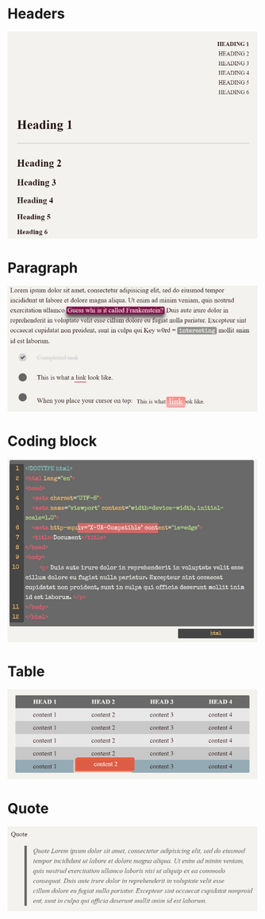 # Headers 
![](./assets/heading.png)
# Paragraph 
![](./assets/paragraph.jpg)
# Coding block 
![](./assets/coding.jpg)
# Table 
![](./assets/table.png) 
# Quote
![](./assets/quote.png)
